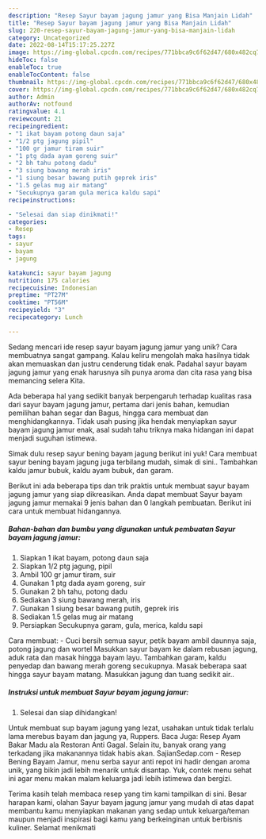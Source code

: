 ```yaml
---
description: "Resep Sayur bayam jagung jamur yang Bisa Manjain Lidah"
title: "Resep Sayur bayam jagung jamur yang Bisa Manjain Lidah"
slug: 220-resep-sayur-bayam-jagung-jamur-yang-bisa-manjain-lidah
category: Uncategorized
date: 2022-08-14T15:17:25.227Z
image: https://img-global.cpcdn.com/recipes/771bbca9c6f62d47/680x482cq70/sayur-bayam-jagung-jamur-foto-resep-utama.jpg
hideToc: false
enableToc: true
enableTocContent: false
thumbnail: https://img-global.cpcdn.com/recipes/771bbca9c6f62d47/680x482cq70/sayur-bayam-jagung-jamur-foto-resep-utama.jpg
cover: https://img-global.cpcdn.com/recipes/771bbca9c6f62d47/680x482cq70/sayur-bayam-jagung-jamur-foto-resep-utama.jpg
author: Admin
authorAv: notfound
ratingvalue: 4.1
reviewcount: 21
recipeingredient:
- "1 ikat bayam potong daun saja"
- "1/2 ptg jagung pipil"
- "100 gr jamur tiram suir"
- "1 ptg dada ayam goreng suir"
- "2 bh tahu potong dadu"
- "3 siung bawang merah iris"
- "1 siung besar bawang putih geprek iris"
- "1.5 gelas mug air matang"
- "Secukupnya garam gula merica kaldu sapi"
recipeinstructions:

- "Selesai dan siap dinikmati!"
categories:
- Resep
tags:
- sayur
- bayam
- jagung

katakunci: sayur bayam jagung 
nutrition: 175 calories
recipecuisine: Indonesian
preptime: "PT27M"
cooktime: "PT56M"
recipeyield: "3"
recipecategory: Lunch

---
```





Sedang mencari ide resep sayur bayam jagung jamur yang unik? Cara membuatnya sangat gampang. Kalau keliru mengolah maka hasilnya tidak akan memuaskan dan justru cenderung tidak enak. Padahal sayur bayam jagung jamur yang enak harusnya sih punya aroma dan cita rasa yang bisa memancing selera Kita.





Ada beberapa hal yang sedikit banyak berpengaruh terhadap kualitas rasa dari sayur bayam jagung jamur, pertama dari jenis bahan, kemudian pemilihan bahan segar dan Bagus, hingga cara membuat dan menghidangkannya. Tidak usah pusing jika hendak menyiapkan sayur bayam jagung jamur enak,      asal sudah tahu triknya maka hidangan ini dapat menjadi suguhan istimewa.














Simak dulu resep sayur bening bayam jagung berikut ini yuk! Cara membuat sayur bening bayam jagung juga terbilang mudah, simak di sini.. Tambahkan kaldu jamur bubuk, kaldu ayam bubuk, dan garam.






Berikut ini ada beberapa tips dan trik praktis untuk membuat sayur bayam jagung jamur yang siap dikreasikan. Anda dapat membuat Sayur bayam jagung jamur memakai 9 jenis bahan dan 0 langkah pembuatan. Berikut ini cara untuk membuat hidangannya.

<!--inarticleads1-->

##### Bahan-bahan dan bumbu yang digunakan untuk pembuatan Sayur bayam jagung jamur:

1. Siapkan 1 ikat bayam, potong daun saja
1. Siapkan 1/2 ptg jagung, pipil
1. Ambil 100 gr jamur tiram, suir
1. Gunakan 1 ptg dada ayam goreng, suir
1. Gunakan 2 bh tahu, potong dadu
1. Sediakan 3 siung bawang merah, iris
1. Gunakan 1 siung besar bawang putih, geprek iris
1. Sediakan 1.5 gelas mug air matang
1. Persiapkan Secukupnya garam, gula, merica, kaldu sapi


Cara membuat: - Cuci bersih semua sayur, petik bayam ambil daunnya saja, potong jagung dan wortel Masukkan sayur bayam ke dalam rebusan jagung, aduk rata dan masak hingga bayam layu. Tambahkan garam, kaldu penyedap dan bawang merah goreng secukupnya. Masak beberapa saat hingga sayur bayam matang. Masukkan jagung dan tuang sedikit air.. 

<!--inarticleads2-->

##### Instruksi untuk membuat Sayur bayam jagung jamur:


1. Selesai dan siap dihidangkan!

Untuk membuat sup bayam jagung yang lezat, usahakan untuk tidak terlalu lama merebus bayam dan jagung ya, Ruppers. Baca Juga: Resep Ayam Bakar Madu ala Restoran Anti Gagal. Selain itu, banyak orang yang terkadang jika makanannya tidak habis akan. SajianSedap.com - Resep Bening Bayam Jamur, menu serba sayur anti repot ini hadir dengan aroma unik, yang bikin jadi lebih menarik untuk disantap. Yuk, contek menu sehat ini agar menu makan malam keluarga jadi lebih istimewa dan bergizi. 

Terima kasih telah membaca resep yang tim kami tampilkan di sini. Besar harapan kami, olahan Sayur bayam jagung jamur yang mudah di atas dapat membantu kamu menyiapkan makanan yang sedap untuk keluarga/teman maupun menjadi inspirasi bagi kamu yang berkeinginan untuk berbisnis kuliner. Selamat menikmati
